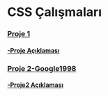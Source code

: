 # CSS Çalışmaları
### [Proje 1](https://github.com/ezgiozbudak/css_patika/tree/main/css_calismasi)
#### [-Proje Açıklaması](https://app.patika.dev/courses/css/odev1)
### [Proje 2-Google1998](https://github.com/ezgiozbudak/css_patika/tree/main/google1998)
#### [-Proje2 Açıklaması](https://app.patika.dev/courses/css/odev2)
